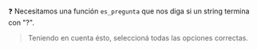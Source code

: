 :question: Necesitamos una función `es_pregunta` que nos diga si un string termina con "?". 

> Teniendo en cuenta ésto, seleccioná todas las opciones correctas. 